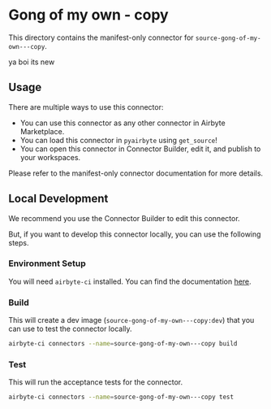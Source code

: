 # Gong of my own - copy
This directory contains the manifest-only connector for `source-gong-of-my-own---copy`.

ya boi its new

## Usage
There are multiple ways to use this connector:
- You can use this connector as any other connector in Airbyte Marketplace.
- You can load this connector in `pyairbyte` using `get_source`!
- You can open this connector in Connector Builder, edit it, and publish to your workspaces.

Please refer to the manifest-only connector documentation for more details.

## Local Development
We recommend you use the Connector Builder to edit this connector.

But, if you want to develop this connector locally, you can use the following steps.

### Environment Setup
You will need `airbyte-ci` installed. You can find the documentation [here](airbyte-ci).

### Build
This will create a dev image (`source-gong-of-my-own---copy:dev`) that you can use to test the connector locally.
```bash
airbyte-ci connectors --name=source-gong-of-my-own---copy build
```

### Test
This will run the acceptance tests for the connector.
```bash
airbyte-ci connectors --name=source-gong-of-my-own---copy test
```

